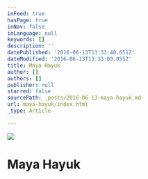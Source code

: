 ```yaml
---
inFeed: true
hasPage: true
inNav: false
inLanguage: null
keywords: []
description: ''
datePublished: '2016-06-13T13:33:40.651Z'
dateModified: '2016-06-13T13:33:09.055Z'
title: Maya Hayuk
author: []
authors: []
publisher: null
starred: false
sourcePath: _posts/2016-06-13-maya-hayuk.md
url: maya-hayuk/index.html
_type: Article

---
```

![](https://the-grid-user-content.s3-us-west-2.amazonaws.com/8c917c05-541c-4f85-bee1-077b38a3b11e.jpg)

# Maya Hayuk